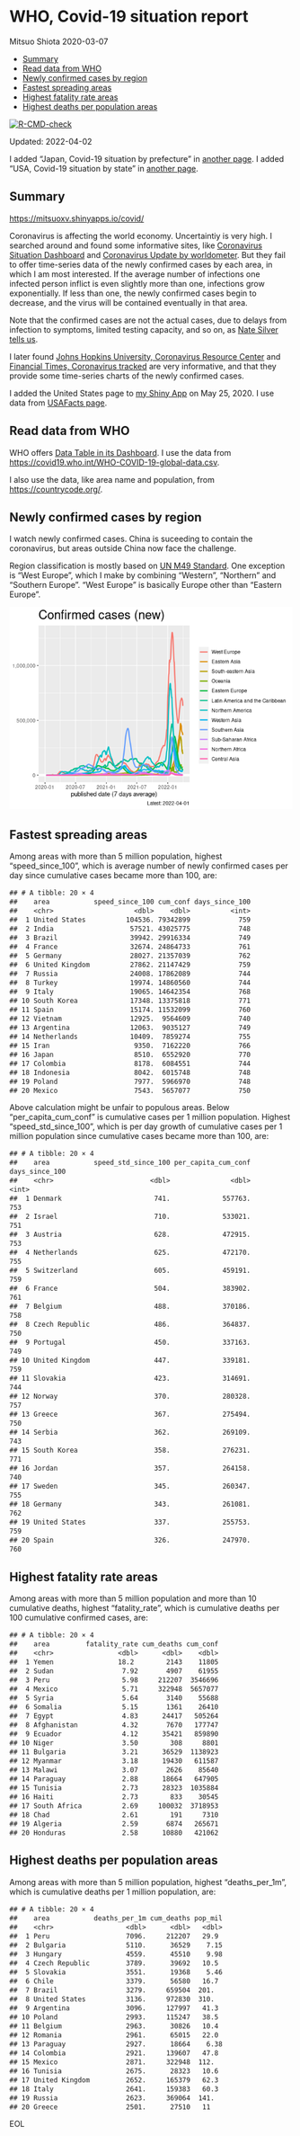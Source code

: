WHO, Covid-19 situation report
================
Mitsuo Shiota
2020-03-07

-   [Summary](#summary)
-   [Read data from WHO](#read-data-from-who)
-   [Newly confirmed cases by region](#newly-confirmed-cases-by-region)
-   [Fastest spreading areas](#fastest-spreading-areas)
-   [Highest fatality rate areas](#highest-fatality-rate-areas)
-   [Highest deaths per population
    areas](#highest-deaths-per-population-areas)

<!-- badges: start -->

[![R-CMD-check](https://github.com/mitsuoxv/covid/workflows/R-CMD-check/badge.svg)](https://github.com/mitsuoxv/covid/actions)
<!-- badges: end -->

Updated: 2022-04-02

I added “Japan, Covid-19 situation by prefecture” in [another
page](Japan.md). I added “USA, Covid-19 situation by state” in [another
page](USA.md).

## Summary

<https://mitsuoxv.shinyapps.io/covid/>

Coronavirus is affecting the world economy. Uncertaintiy is very high. I
searched around and found some informative sites, like [Coronavirus
Situation
Dashboard](https://who.maps.arcgis.com/apps/opsdashboard/index.html#/c88e37cfc43b4ed3baf977d77e4a0667)
and [Coronavirus Update by
worldometer](https://www.worldometers.info/coronavirus/). But they fail
to offer time-series data of the newly confirmed cases by each area, in
which I am most interested. If the average number of infections one
infected person inflict is even slightly more than one, infections grow
exponentially. If less than one, the newly confirmed cases begin to
decrease, and the virus will be contained eventually in that area.

Note that the confirmed cases are not the actual cases, due to delays
from infection to symptoms, limited testing capacity, and so on, as
[Nate Silver tells
us](https://fivethirtyeight.com/features/coronavirus-case-counts-are-meaningless/).

I later found [Johns Hopkins University, Coronavirus Resource
Center](https://coronavirus.jhu.edu/) and [Financial Times, Coronavirus
tracked](https://www.ft.com/content/a26fbf7e-48f8-11ea-aeb3-955839e06441)
are very informative, and that they provide some time-series charts of
the newly confirmed cases.

I added the United States page to [my Shiny
App](https://mitsuoxv.shinyapps.io/covid/) on May 25, 2020. I use data
from [USAFacts
page](https://usafacts.org/visualizations/coronavirus-covid-19-spread-map/).

## Read data from WHO

WHO offers [Data Table in its Dashboard](https://covid19.who.int/table).
I use the data from
<https://covid19.who.int/WHO-COVID-19-global-data.csv>.

I also use the data, like area name and population, from
<https://countrycode.org/>.

## Newly confirmed cases by region

I watch newly confirmed cases. China is suceeding to contain the
coronavirus, but areas outside China now face the challenge.

Region classification is mostly based on [UN M49
Standard](https://unstats.un.org/unsd/methodology/m49/). One exception
is “West Europe”, which I make by combining “Western”, “Northern” and
“Southern Europe”. “West Europe” is basically Europe other than “Eastern
Europe”.

![](README_files/figure-gfm/chart-1.png)<!-- -->

## Fastest spreading areas

Among areas with more than 5 million population, highest
“speed_since_100”, which is average number of newly confirmed cases per
day since cumulative cases became more than 100, are:

    ## # A tibble: 20 × 4
    ##    area           speed_since_100 cum_conf days_since_100
    ##    <chr>                    <dbl>    <dbl>          <int>
    ##  1 United States          104536. 79342899            759
    ##  2 India                   57521. 43025775            748
    ##  3 Brazil                  39942. 29916334            749
    ##  4 France                  32674. 24864733            761
    ##  5 Germany                 28027. 21357039            762
    ##  6 United Kingdom          27862. 21147429            759
    ##  7 Russia                  24008. 17862089            744
    ##  8 Turkey                  19974. 14860560            744
    ##  9 Italy                   19065. 14642354            768
    ## 10 South Korea             17348. 13375818            771
    ## 11 Spain                   15174. 11532099            760
    ## 12 Vietnam                 12925.  9564609            740
    ## 13 Argentina               12063.  9035127            749
    ## 14 Netherlands             10409.  7859274            755
    ## 15 Iran                     9350.  7162220            766
    ## 16 Japan                    8510.  6552920            770
    ## 17 Colombia                 8178.  6084551            744
    ## 18 Indonesia                8042.  6015748            748
    ## 19 Poland                   7977.  5966970            748
    ## 20 Mexico                   7543.  5657077            750

Above calculation might be unfair to populous areas. Below
“per_capita_cum_conf” is cumulative cases per 1 million population.
Highest “speed_std_since_100”, which is per day growth of cumulative
cases per 1 million population since cumulative cases became more than
100, are:

    ## # A tibble: 20 × 4
    ##    area           speed_std_since_100 per_capita_cum_conf days_since_100
    ##    <chr>                        <dbl>               <dbl>          <int>
    ##  1 Denmark                       741.             557763.            753
    ##  2 Israel                        710.             533021.            751
    ##  3 Austria                       628.             472915.            753
    ##  4 Netherlands                   625.             472170.            755
    ##  5 Switzerland                   605.             459191.            759
    ##  6 France                        504.             383902.            761
    ##  7 Belgium                       488.             370186.            758
    ##  8 Czech Republic                486.             364837.            750
    ##  9 Portugal                      450.             337163.            749
    ## 10 United Kingdom                447.             339181.            759
    ## 11 Slovakia                      423.             314691.            744
    ## 12 Norway                        370.             280328.            757
    ## 13 Greece                        367.             275494.            750
    ## 14 Serbia                        362.             269109.            743
    ## 15 South Korea                   358.             276231.            771
    ## 16 Jordan                        357.             264158.            740
    ## 17 Sweden                        345.             260347.            755
    ## 18 Germany                       343.             261081.            762
    ## 19 United States                 337.             255753.            759
    ## 20 Spain                         326.             247970.            760

## Highest fatality rate areas

Among areas with more than 5 million population and more than 10
cumulative deaths, highest “fatality_rate”, which is cumulative deaths
per 100 cumulative confirmed cases, are:

    ## # A tibble: 20 × 4
    ##    area         fatality_rate cum_deaths cum_conf
    ##    <chr>                <dbl>      <dbl>    <dbl>
    ##  1 Yemen                18.2        2143    11805
    ##  2 Sudan                 7.92       4907    61955
    ##  3 Peru                  5.98     212207  3546696
    ##  4 Mexico                5.71     322948  5657077
    ##  5 Syria                 5.64       3140    55688
    ##  6 Somalia               5.15       1361    26410
    ##  7 Egypt                 4.83      24417   505264
    ##  8 Afghanistan           4.32       7670   177747
    ##  9 Ecuador               4.12      35421   859890
    ## 10 Niger                 3.50        308     8801
    ## 11 Bulgaria              3.21      36529  1138923
    ## 12 Myanmar               3.18      19430   611587
    ## 13 Malawi                3.07       2626    85640
    ## 14 Paraguay              2.88      18664   647905
    ## 15 Tunisia               2.73      28323  1035884
    ## 16 Haiti                 2.73        833    30545
    ## 17 South Africa          2.69     100032  3718953
    ## 18 Chad                  2.61        191     7310
    ## 19 Algeria               2.59       6874   265671
    ## 20 Honduras              2.58      10880   421062

## Highest deaths per population areas

Among areas with more than 5 million population, highest
“deaths_per_1m”, which is cumulative deaths per 1 million population,
are:

    ## # A tibble: 20 × 4
    ##    area           deaths_per_1m cum_deaths pop_mil
    ##    <chr>                  <dbl>      <dbl>   <dbl>
    ##  1 Peru                   7096.     212207   29.9 
    ##  2 Bulgaria               5110.      36529    7.15
    ##  3 Hungary                4559.      45510    9.98
    ##  4 Czech Republic         3789.      39692   10.5 
    ##  5 Slovakia               3551.      19368    5.46
    ##  6 Chile                  3379.      56580   16.7 
    ##  7 Brazil                 3279.     659504  201.  
    ##  8 United States          3136.     972830  310.  
    ##  9 Argentina              3096.     127997   41.3 
    ## 10 Poland                 2993.     115247   38.5 
    ## 11 Belgium                2963.      30826   10.4 
    ## 12 Romania                2961.      65015   22.0 
    ## 13 Paraguay               2927.      18664    6.38
    ## 14 Colombia               2921.     139607   47.8 
    ## 15 Mexico                 2871.     322948  112.  
    ## 16 Tunisia                2675.      28323   10.6 
    ## 17 United Kingdom         2652.     165379   62.3 
    ## 18 Italy                  2641.     159383   60.3 
    ## 19 Russia                 2623.     369064  141.  
    ## 20 Greece                 2501.      27510   11

EOL

